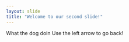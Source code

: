 ```yaml
---
layout: slide
title: "Welcome to our second slide!"
---
```

What the dog doin
Use the left arrow to go back!